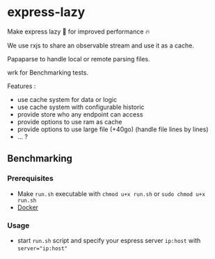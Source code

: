 # express-lazy
Make express lazy 🦥 for improved performance 🔥

We use rxjs to share an observable stream and use it as a cache.

Papaparse to handle local or remote parsing files.

wrk for Benchmarking tests.

Features :
- use cache system for data or logic
- use cache system with configurable historic
- provide store who any endpoint can access
- provide options to use ram as cache
- provide options to use large file (+40go) (handle file lines by lines)
- ... ?



## Benchmarking

### Prerequisites
- Make `run.sh` executable with `chmod u+x run.sh` or `sudo chmod u+x run.sh`
- [Docker](https://www.docker.com/)
### Usage

- start `run.sh` script and specify your espress server `ip:host` with `server="ip:host"`